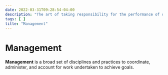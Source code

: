 ```yaml
---
date: 2022-03-31T09:28:54-04:00
description: "The art of taking responsibility for the performance of others"
tags: [ ]
title: "Management"
---
```


# Management

**Management** is a broad set of disciplines and practices to coordinate, administer, and account for work undertaken to achieve goals.
